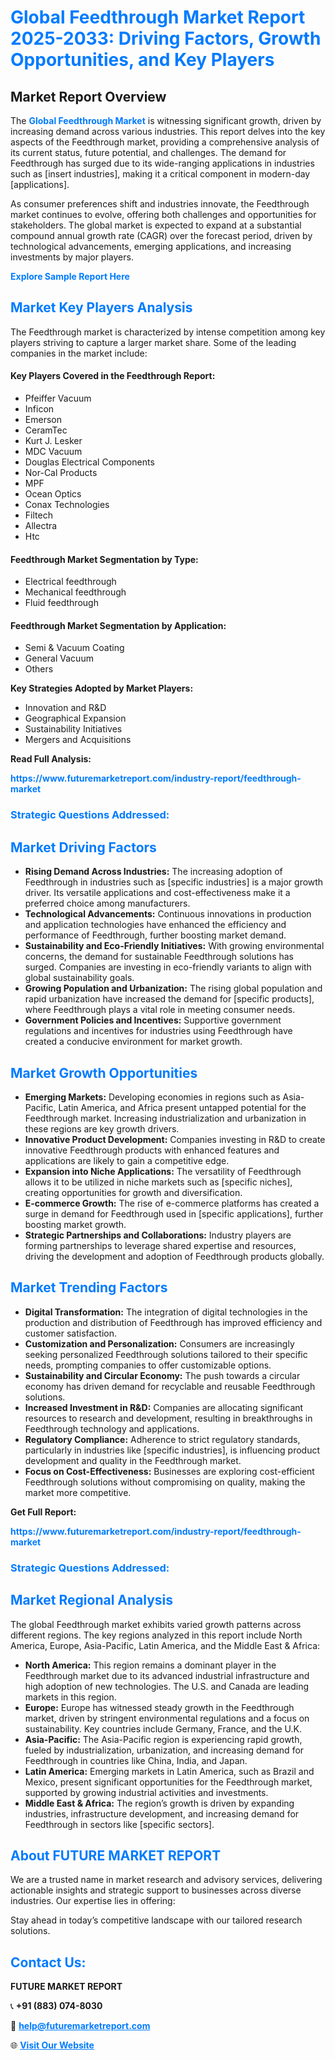 <h1 style="color: #007BFF;">Global Feedthrough Market Report 2025-2033: Driving Factors, Growth Opportunities, and Key Players</h1>

<section id="overview">
<h2>Market Report Overview</h2>
<p>The <a href="https://www.futuremarketreport.com/industry-report/feedthrough-market" style="color: #007BFF; text-decoration: none;"><strong>Global Feedthrough Market</strong></a> is witnessing significant growth, driven by increasing demand across various industries. This report delves into the key aspects of the Feedthrough market, providing a comprehensive analysis of its current status, future potential, and challenges. The demand for Feedthrough has surged due to its wide-ranging applications in industries such as [insert industries], making it a critical component in modern-day [applications].</p>
<p>As consumer preferences shift and industries innovate, the Feedthrough market continues to evolve, offering both challenges and opportunities for stakeholders. The global market is expected to expand at a substantial compound annual growth rate (CAGR) over the forecast period, driven by technological advancements, emerging applications, and increasing investments by major players.</p>
</section>

<section id="overview">
<p><a href="https://www.futuremarketreport.com/request-sample/reportId=50437" style="color: #007BFF; text-decoration: none;"><strong>Explore Sample Report Here</strong></a></p>
</section>

<section id="key-players">
<h2 style="color: #007BFF;">Market Key Players Analysis</h2>
<p>The Feedthrough market is characterized by intense competition among key players striving to capture a larger market share. Some of the leading companies in the market include:</p>
<h4>Key Players Covered in the Feedthrough Report:</h4>
<ul><li>Pfeiffer Vacuum</li><li>Inficon</li><li>Emerson</li><li>CeramTec</li><li>Kurt J. Lesker</li><li>MDC Vacuum</li><li>Douglas Electrical Components</li><li>Nor-Cal Products</li><li>MPF</li><li>Ocean Optics</li><li>Conax Technologies</li><li>Filtech</li><li>Allectra</li><li>Htc</li></ul>
<h4>Feedthrough Market Segmentation by Type:</h4>
<ul><li>Electrical feedthrough</li><li>Mechanical feedthrough</li><li>Fluid feedthrough</li></ul>

<h4>Feedthrough Market Segmentation by Application:</h4>
<ul><li>Semi &amp; Vacuum Coating</li><li>General Vacuum</li><li>Others</li></ul>
<p><strong>Key Strategies Adopted by Market Players:</strong></p>
<ul>
<li>Innovation and R&D</li>
<li>Geographical Expansion</li>
<li>Sustainability Initiatives</li>
<li>Mergers and Acquisitions</li>
</ul>
</section>

<section>
<p><strong>Read Full Analysis: </strong></p><a href="https://www.futuremarketreport.com/industry-report/feedthrough-market" style="color: #007BFF; text-decoration: none;"><strong>https://www.futuremarketreport.com/industry-report/feedthrough-market</strong></a>
<h3 style="color: #007BFF;">Strategic Questions Addressed:</h3>
</section>

<section id="driving-factors">
<h2 style="color: #007BFF;">Market Driving Factors</h2>
<ul>
<li><strong>Rising Demand Across Industries:</strong> The increasing adoption of Feedthrough in industries such as [specific industries] is a major growth driver. Its versatile applications and cost-effectiveness make it a preferred choice among manufacturers.</li>
<li><strong>Technological Advancements:</strong> Continuous innovations in production and application technologies have enhanced the efficiency and performance of Feedthrough, further boosting market demand.</li>
<li><strong>Sustainability and Eco-Friendly Initiatives:</strong> With growing environmental concerns, the demand for sustainable Feedthrough solutions has surged. Companies are investing in eco-friendly variants to align with global sustainability goals.</li>
<li><strong>Growing Population and Urbanization:</strong> The rising global population and rapid urbanization have increased the demand for [specific products], where Feedthrough plays a vital role in meeting consumer needs.</li>
<li><strong>Government Policies and Incentives:</strong> Supportive government regulations and incentives for industries using Feedthrough have created a conducive environment for market growth.</li>
</ul>
</section>

<section id="growth-opportunities">
<h2 style="color: #007BFF;">Market Growth Opportunities</h2>
<ul>
<li><strong>Emerging Markets:</strong> Developing economies in regions such as Asia-Pacific, Latin America, and Africa present untapped potential for the Feedthrough market. Increasing industrialization and urbanization in these regions are key growth drivers.</li>
<li><strong>Innovative Product Development:</strong> Companies investing in R&D to create innovative Feedthrough products with enhanced features and applications are likely to gain a competitive edge.</li>
<li><strong>Expansion into Niche Applications:</strong> The versatility of Feedthrough allows it to be utilized in niche markets such as [specific niches], creating opportunities for growth and diversification.</li>
<li><strong>E-commerce Growth:</strong> The rise of e-commerce platforms has created a surge in demand for Feedthrough used in [specific applications], further boosting market growth.</li>
<li><strong>Strategic Partnerships and Collaborations:</strong> Industry players are forming partnerships to leverage shared expertise and resources, driving the development and adoption of Feedthrough products globally.</li>
</ul>
</section>

<section id="trending-factors">
<h2 style="color: #007BFF;">Market Trending Factors</h2>
<ul>
<li><strong>Digital Transformation:</strong> The integration of digital technologies in the production and distribution of Feedthrough has improved efficiency and customer satisfaction.</li>
<li><strong>Customization and Personalization:</strong> Consumers are increasingly seeking personalized Feedthrough solutions tailored to their specific needs, prompting companies to offer customizable options.</li>
<li><strong>Sustainability and Circular Economy:</strong> The push towards a circular economy has driven demand for recyclable and reusable Feedthrough solutions.</li>
<li><strong>Increased Investment in R&D:</strong> Companies are allocating significant resources to research and development, resulting in breakthroughs in Feedthrough technology and applications.</li>
<li><strong>Regulatory Compliance:</strong> Adherence to strict regulatory standards, particularly in industries like [specific industries], is influencing product development and quality in the Feedthrough market.</li>
<li><strong>Focus on Cost-Effectiveness:</strong> Businesses are exploring cost-efficient Feedthrough solutions without compromising on quality, making the market more competitive.</li>
</ul>
</section>

<section>
<p><strong>Get Full Report: </strong></p><a href="https://www.futuremarketreport.com/industry-report/feedthrough-market" style="color: #007BFF; text-decoration: none;"><strong>https://www.futuremarketreport.com/industry-report/feedthrough-market</strong></a>
<h3 style="color: #007BFF;">Strategic Questions Addressed:</h3>
</section>


<section id="regional-analysis">
<h2 style="color: #007BFF;">Market Regional Analysis</h2>
<p>The global Feedthrough market exhibits varied growth patterns across different regions. The key regions analyzed in this report include North America, Europe, Asia-Pacific, Latin America, and the Middle East & Africa:</p>
<ul>
<li><strong>North America:</strong> This region remains a dominant player in the Feedthrough market due to its advanced industrial infrastructure and high adoption of new technologies. The U.S. and Canada are leading markets in this region.</li>
<li><strong>Europe:</strong> Europe has witnessed steady growth in the Feedthrough market, driven by stringent environmental regulations and a focus on sustainability. Key countries include Germany, France, and the U.K.</li>
<li><strong>Asia-Pacific:</strong> The Asia-Pacific region is experiencing rapid growth, fueled by industrialization, urbanization, and increasing demand for Feedthrough in countries like China, India, and Japan.</li>
<li><strong>Latin America:</strong> Emerging markets in Latin America, such as Brazil and Mexico, present significant opportunities for the Feedthrough market, supported by growing industrial activities and investments.</li>
<li><strong>Middle East & Africa:</strong> The region’s growth is driven by expanding industries, infrastructure development, and increasing demand for Feedthrough in sectors like [specific sectors].</li>
</ul>
</section>

<footer>
<h2 style="color: #007BFF;">About FUTURE MARKET REPORT</h2>
<p>We are a trusted name in market research and advisory services, delivering actionable insights and strategic support to businesses across diverse industries. Our expertise lies in offering:</p>

<p>Stay ahead in today’s competitive landscape with our tailored research solutions.</p>

<h2 style="color: #007BFF;">Contact Us:</h2>
<p><strong>FUTURE MARKET REPORT</strong></p>
<p>📞 <strong>+91 (883) 074-8030</strong></p>
<p>📧 <strong><a href="mailto:help@futuremarketreport.com" style="color: #007BFF;">help@futuremarketreport.com</a></strong></p>
<p>🌐 <strong><a href="https://www.futuremarketreport.com/" style="color: #007BFF;">Visit Our Website</a></strong></p>
</footer>